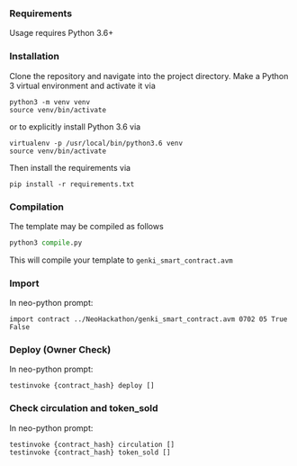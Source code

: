 ### Requirements

Usage requires Python 3.6+

### Installation

Clone the repository and navigate into the project directory.
Make a Python 3 virtual environment and activate it via

```shell
python3 -m venv venv
source venv/bin/activate
```

or to explicitly install Python 3.6 via

```shell
virtualenv -p /usr/local/bin/python3.6 venv
source venv/bin/activate
```

Then install the requirements via

```shell
pip install -r requirements.txt
```

### Compilation

The template may be compiled as follows

```python
python3 compile.py
```

This will compile your template to `genki_smart_contract.avm`

### Import

In neo-python prompt:

```neo-python
import contract ../NeoHackathon/genki_smart_contract.avm 0702 05 True False
```

### Deploy (Owner Check)

In neo-python prompt:

```neo-python
testinvoke {contract_hash} deploy []
```

### Check circulation and token_sold

In neo-python prompt:

```neo-python
testinvoke {contract_hash} circulation []
testinvoke {contract_hash} token_sold []
```
